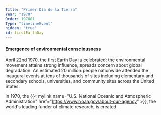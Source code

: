 ```yaml
---
Title: "Primer Día de la Tierra"
Year: "1970"
Order: 197001
Type: "timelineEvent"
hidden: "true"
id: firstEarthDay
---
```


#### Emergence of environmental consciousness

April 22nd 1970, the first Earth Day is celebrated; the environmental movement attains strong influence, spreads concern about global degradation. An estimated 20 million people nationwide attended the inaugural events at tens of thousands of sites including elementary and secondary schools, universities, and community sites across the United States.

In 1970, the {{< mylink name="U.S. National Oceanic and Atmospheric Administration" href="https://www.noaa.gov/about-our-agency"  >}}, the world's leading funder of climate research, is created.